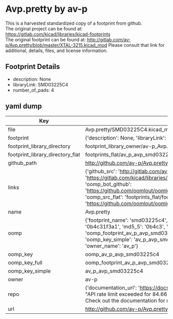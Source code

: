 # Avp.pretty by av-p  
This is a harvested standardized copy of a footprint from github.  
The original project can be found at:  
https://gitlab.com/kicad/libraries/kicad-footprints  
The original footprint can be found at:
http://gitlab.com/av-p/Avp.pretty/blob/master/XTAL-3215.kicad_mod
Please consult that link for additional, details, files, and license information.  
## Footprint Details
* description: None  
* libraryLink: SMD03225C4  
* number_of_pads: 4  
## yaml dump  
| Key | Value |  
| --- | --- |  
| file | Avp.pretty/SMD03225C4.kicad_mod |  
| footprint | {'description': None, 'libraryLink': 'SMD03225C4', 'number_of_pads': 4} |  
| footprint_library_directory | footprint_library_owner/av-p_Avp.pretty |  
| footprint_library_directory_flat | footprints_flat/av_p_avp_smd03225c4/working |  
| github_path | http://github.com/av-p/Avp.pretty/blob/master/SMD03225C4.kicad_mod |  
| links | {'github_src': 'http://gitlab.com/av-p/Avp.pretty/blob/master/XTAL-3215.kicad_mod', 'github_src_repo': 'https://gitlab.com/kicad/libraries/kicad-footprints', 'oomp_bot': 'footprints/av_p_avp_smd03225c4/working', 'oomp_bot_github': 'https://github.com/oomlout/oomlout_oomp_footprint_bot/tree/main/footprints/av_p_avp_smd03225c4/working', 'oomp_src_flat': 'footprints_flat/footprints_flat/av_p_avp_smd03225c4/working', 'oomp_src_flat_github': 'https://github.com/oomlout/oomlout_oomp_footprint_src/tree/main/footprints_flat/av_p_avp_smd03225c4/working'} |  
| name | Avp.pretty |  
| oomp | {'footprint_name': 'smd03225c4', 'library_name': 'avp', 'md5': '0b4c31f3a1bf9c7bae1e822ab67cfe49', 'md5_10': '0b4c31f3a1', 'md5_5': '0b4c3', 'md5_6': '0b4c31', 'oomp_key': 'oomp_av_p_avp_smd03225c4', 'oomp_key_extra': 'oomp_footprint_av_p_avp_smd03225c4', 'oomp_key_full': 'oomp_footprint_av_p_avp_smd03225c4_0b4c31', 'oomp_key_simple': 'av_p_avp_smd03225c4', 'original_filename': 'Avp.pretty/SMD03225C4.kicad_mod', 'owner_name': 'av_p'} |  
| oomp_key | oomp_av_p_avp_smd03225c4 |  
| oomp_key_full | oomp_footprint_av_p_avp_smd03225c4 |  
| oomp_key_simple | av_p_avp_smd03225c4 |  
| owner | av-p |  
| repo | {'documentation_url': 'https://docs.github.com/rest/overview/resources-in-the-rest-api#rate-limiting', 'message': "API rate limit exceeded for 84.66.173.59. (But here's the good news: Authenticated requests get a higher rate limit. Check out the documentation for more details.)"} |  
| url | http://github.com/av-p/Avp.pretty |  

